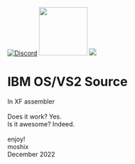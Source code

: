 [![Discord](https://img.shields.io/discord/423767742546575361.svg?label=&logo=discord&logoColor=ffffff&color=7389D8&labelColor=6A7EC2)](https://discord.gg/vpEv3HJ)
<a href=" https://github.com/moshix/mvs/blob/master/codenotary.com"><img src="https://raw.githubusercontent.com/moshix/mvs/master/secured-by-immudb.svg" width="109px;"/></a>
<a href="https://hits.seeyoufarm.com"><img src="https://hits.seeyoufarm.com/api/count/incr/badge.svg?url=https%3A%2F%2Fgithub.com%2Fmoshix%2Fosvs2src&count_bg=%2379C83D&title_bg=%23555555&icon=ibm.svg&icon_color=%23E7E7E7&title=hits&edge_flat=false"/></a>
<br>

IBM OS/VS2 Source
=================

In XF assembler
<br>
<br>
Does it work? Yes.<br>
Is it awesome? Indeed. 
<br><br>
enjoy!
<br>
moshix  
December 2022

